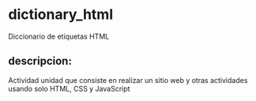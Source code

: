# dictionary_html
Diccionario de etiquetas HTML

 ## descripcion:
 Actividad unidad que consiste en realizar un sitio web y otras actividades usando solo HTML, CSS y JavaScript
